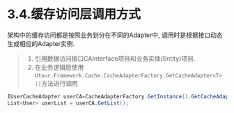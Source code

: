 # 3.4.缓存访问层调用方式
架构中的缓存访问都是按照业务划分在不同的Adapter中, 调用时是根据接口动态生成相应的Adapter实例.
>1. 引用数据访问接口CAInterface项目和业务实体(Entity)项目.
>3. 在业务逻辑层使用```Utour.Framework.Cache.CacheAdapterFactory.GetCacheAdapter<T>()```方法进行调用
```C#
IUserCacheAdapter userCA=CacheAdapterFactory.GetInstance().GetCacheAdapter<IUserCacheAdapter>();
List<User> userList = userCA.GetList();
 ```

